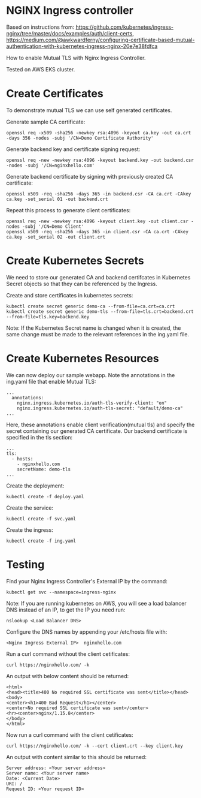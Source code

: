# NGINX Ingress controller
Based on instructions from: https://github.com/kubernetes/ingress-nginx/tree/master/docs/examples/auth/client-certs, https://medium.com/@awkwardferny/configuring-certificate-based-mutual-authentication-with-kubernetes-ingress-nginx-20e7e38fdfca

How to enable Mutual TLS with Nginx Ingress Controller.

Tested on AWS EKS cluster.

# Create Certificates

To demonstrate mutual TLS we can use self generated certificates.

Generate sample CA certificate:
```
openssl req -x509 -sha256 -newkey rsa:4096 -keyout ca.key -out ca.crt -days 356 -nodes -subj '/CN=Demo Certificate Authority'
```

Generate backend key and certificate signing request:
```
openssl req -new -newkey rsa:4096 -keyout backend.key -out backend.csr -nodes -subj '/CN=nginxhello.com'
```

Generate backend certificate by signing with previously created CA certificate:
```
openssl x509 -req -sha256 -days 365 -in backend.csr -CA ca.crt -CAkey ca.key -set_serial 01 -out backend.crt
```

Repeat this process to generate client certificates:
```
openssl req -new -newkey rsa:4096 -keyout client.key -out client.csr -nodes -subj '/CN=Demo Client'
openssl x509 -req -sha256 -days 365 -in client.csr -CA ca.crt -CAkey ca.key -set_serial 02 -out client.crt
```

# Create Kubernetes Secrets

We need to store our generated CA and backend certifcates in Kubernetes Secret objects so that they can be referenced by the Ingress.

Create and store certificates in kubernetes secrets:
```
kubectl create secret generic demo-ca --from-file=ca.crt=ca.crt
kubectl create secret generic demo-tls --from-file=tls.crt=backend.crt --from-file=tls.key=backend.key
```

Note: If the Kubernetes Secret name is changed when it is created, the same change must be made to the relevant references in the ing.yaml file.

# Create Kubernetes Resources

We can now deploy our sample webapp. Note the annotations in the ing.yaml file that enable Mutual TLS:
```
...
  annotations:
    nginx.ingress.kubernetes.io/auth-tls-verify-client: "on"
    nginx.ingress.kubernetes.io/auth-tls-secret: "default/demo-ca"
...
```

Here, these annotations enable client verification(mutual tls) and specify the secret containing our generated CA certificate. Our backend certificate is specified in the tls section:
```
...
tls:
  - hosts:
    - nginxhello.com
    secretName: demo-tls
...    
```

Create the deployment:
```
kubectl create -f deploy.yaml
```

Create the service:
```
kubectl create -f svc.yaml
```

Create the ingress:
```
kubectl create -f ing.yaml
```

# Testing

Find your Nginx Ingress Controller's External IP by the command:
```
kubectl get svc --namespace=ingress-nginx
```

Note: If you are running kubernetes on AWS, you will see a load balancer DNS instead of an IP, to get the IP you need run:
```
nslookup <Load Balancer DNS>

```
Configure the DNS names by appending your /etc/hosts file with:
```
<Nginx Ingress External IP>  nginxhello.com
```

Run a curl command without the client cetificates:
```
curl https://nginxhello.com/ -k
```

An output with below content should be returned:
```
<html>
<head><title>400 No required SSL certificate was sent</title></head>
<body>
<center><h1>400 Bad Request</h1></center>
<center>No required SSL certificate was sent</center>
<hr><center>nginx/1.15.8</center>
</body>
</html>
```

Now run a curl command with the client cetificates: 
```
curl https://nginxhello.com/ -k --cert client.crt --key client.key
```

An output with content similar to this should be returned:
```
Server address: <Your server address>
Server name: <Your server name>
Date: <Current Date>
URI: /
Request ID: <Your request ID>

```

